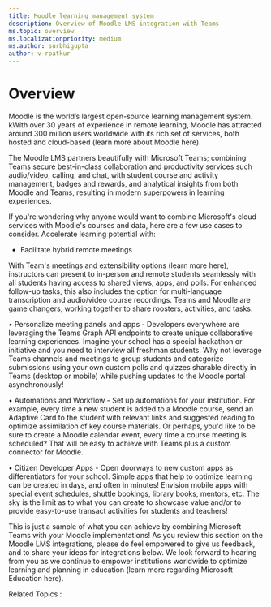 ```yaml
---
title: Moodle learning management system
description: Overview of Moodle LMS integration with Teams
ms.topic: overview
ms.localizationpriority: medium
ms.author: surbhigupta
author: v-rpatkur
---
```


# Overview

Moodle is the world’s largest open-source learning management system. kWith over 30 years of experience in remote learning, Moodle has attracted around 300 million users worldwide with its rich set of services, both hosted and cloud-based (learn more about Moodle here).
 
The Moodle LMS partners beautifully with Microsoft Teams; combining Teams secure best-in-class collaboration and productivity services such audio/video, calling, and chat, with student course and activity management, badges and rewards, and analytical insights from both Moodle and Teams, resulting in modern superpowers in learning experiences. 
 
If you're wondering why anyone would want to combine Microsoft's cloud services with Moodle's courses and data, here are a few use cases to consider. Accelerate learning potential with:
 
* Facilitate hybrid remote meetings 

With Team's meetings and extensibility options (learn more here), instructors can present to in-person and remote students seamlessly with all students having access to shared views, apps, and polls. For enhanced follow-up tasks, this also includes the option for multi-language transcription and audio/video course recordings. Teams and Moodle are game changers, working together to share roosters, activities, and tasks.

•	Personalize meeting panels and apps - Developers everywhere are leveraging the Teams Graph API endpoints to create unique collaborative learning experiences. Imagine your school has a special hackathon or initiative and you need to interview all freshman students. Why not leverage Teams channels and meetings to group students and categorize submissions using your own custom polls and quizzes sharable directly in Teams (desktop or mobile) while pushing updates to the Moodle portal asynchronously!

•	Automations and Workflow - Set up automations for your institution. For example, every time a new student is added to a Moodle course, send an Adaptive Card to the student with relevant links and suggested reading to optimize assimilation of key course materials. Or perhaps, you'd like to be sure to create a Moodle calendar event, every time a course meeting is scheduled? That will be easy to achieve with Teams plus a custom connector for Moodle.

•	Citizen Developer Apps - Open doorways to new custom apps as differentiators for your school. Simple apps that help to optimize learning can be created in days, and often in minutes! Envision mobile apps with special event schedules, shuttle bookings, library books, mentors, etc. The sky is the limit as to what you can create to showcase value and/or to provide easy-to-use transact activities for students and teachers!
 
This is just a sample of what you can achieve by combining Microsoft Teams with your Moodle implementations! As you review this section on the Moodle LMS integrations, please do feel empowered to give us feedback, and to share your ideas for integrations below. We look forward to hearing from you as we continue to empower institutions worldwide to optimize learning and planning in education (learn more regarding Microsoft Education here).
 
Related Topics <links to other pages in the hierarchy>:
 
